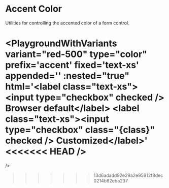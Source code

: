 # Accent Color

Utilities for controlling the accented color of a form control.

<PlaygroundWithVariants
  variant="red-500"
  type="color"
  prefix='accent'
  fixed='text-xs'
  appended=''
  :nested="true"
  html='&lt;label class="text-xs"&gt;&lt;input type="checkbox" checked /&gt; Browser default&lt;/label&gt;
  &lt;label class="text-xs"&gt;&lt;input type="checkbox" class="{class}" checked /&gt; Customized&lt;/label&gt;'
<<<<<<< HEAD
/>
=======
/>
>>>>>>> 13d6adadd92e29a2e95912f8dec0214b82eba237
